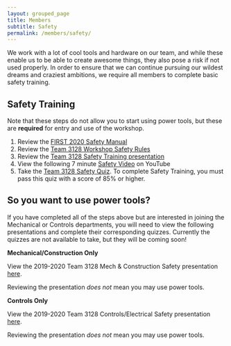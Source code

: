 ```yaml
---
layout: grouped_page
title: Members
subtitle: Safety
permalink: /members/safety/
---
```


We work with a lot of cool tools and hardware on our team, and while these enable us to be able to create awesome things, they also pose a risk if not used properly. In order to ensure that we can continue pursuing our wildest dreams and craziest ambitions, we require all members to complete basic safety training.

## Safety Training
Note that these steps do not allow you to start using power tools, but these are **required** for entry and use of the workshop. 
<!--Returning members must complete training **by September 7th, 2020** and new members must complete training **by October 9th, 2020**.
-->
1. Review the [FIRST 2020 Safety Manual](https://www.firstinspires.org/sites/default/files/uploads/resource_library/frc/team-resources/safety/2020/2020-FIRST-Robotics-Competition-Safety-Manual.pdf)
2. Review the [Team 3128 Workshop Safety Rules](https://docs.google.com/document/d/1WzseSUYmA87MJyWdK_2qxU6KtszhGB_BVom2Pd1KJIc/edit?usp=sharing)
3. Review the [Team 3128 Safety Training presentation](https://docs.google.com/presentation/d/1Lsyq6jehboyW4cqJPWuCwsNZEb9QVZMqq7Yk6N01uQc/edit#slide=id.g4266068401_3_70)
4. View the following 7 minute [Safety Video](https://www.youtube.com/watch?v=fivMiePNjCc) on YouTube
5. Take the [Team 3128 Safety Quiz](https://docs.google.com/forms/d/e/1FAIpQLSfrByHxM9RUenTgmUedLrb8GmSEqFLDsDi9Y721f6BdXvU1aw/viewform?usp=sf_link). To complete Safety Training, you must pass this quiz with a score of 85% or higher.

## So you want to use power tools?
<!--If you have completed all the steps above but are interested in joining Mechanical (or Construction) or Controls (electrical and software), you will need to view the following presentations and complete their corresponding quizzes.-->

<!--
Our Mechanical and Controls departments have reached capacity for the 2019-2020 season, but their respective safety presentations can be found below. If you still need to complete the Mechanical or Controls safety quizzes, contact [Chris Low](mailto:chris@team3128.org).
-->

If you have completed all of the steps above but are interested in joining the Mechanical or Controls departments, you will need to view the following presentations and complete their corresponding quizzes. Currently the quizzes are not available to take, but they will be coming soon!

**Mechanical/Construction Only**

View the 2019-2020 Team 3128 Mech & Construction Safety presentation [here](https://docs.google.com/presentation/d/1YvJPzw82Gi9E48YD2QIbKN_-VQ8OFdi9ijYC6f_wuPY/edit#slide=id.g4266068401_3_70).

Reviewing the presentation *does not* mean you may use power tools.

<!--
1. Review the [Team 3128 Mech & Construction Safety presentation](https://docs.google.com/presentation/d/1YvJPzw82Gi9E48YD2QIbKN_-VQ8OFdi9ijYC6f_wuPY/edit#slide=id.g4266068401_3_70).
2. Take the [Mech & Construction Safety Quiz](https://docs.google.com/forms/d/1lGrXT2PVCbfEsD5MXlcSfNt633Z6U3cRhkgWNnN4CqM/viewform?edit_requested=true). You must pass with a score of 85% or higher. You may take the quiz as many times as you want.
-->

<!--
Note: You may not use power tools until you pass the department-specific training.
-->

**Controls Only**

View the 2019-2020 Team 3128 Controls/Electrical Safety presentation [here](https://docs.google.com/presentation/d/1edzdTAOpXih5eED6RA7A4ZohyB9Ey1BROv1zvDV0teo/edit#slide=id.g4266068401_3_70).

Reviewing the presentation *does not* mean you may use power tools.

<!--
1. Review the [Team 3128 Controls/Electrical Safety presentation](https://docs.google.com/presentation/d/1edzdTAOpXih5eED6RA7A4ZohyB9Ey1BROv1zvDV0teo/edit#slide=id.g4266068401_3_70).
2. Take the [Controls/Electrical Safety Quiz](https://docs.google.com/forms/d/1WS4DspHzV_yWrMsMJoLT5vn6JGG231zoomAKsejrUMs/viewform?edit_requested=true). You must pass with a score of 85% or higher. You may take the quiz as many times as you want. 
-->

<!--
Note: You may not use power tools until you pass the department-specific training.
-->
